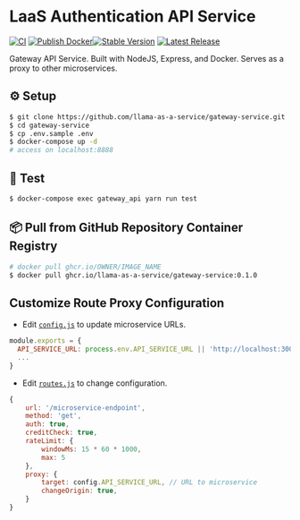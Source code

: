 # LaaS Authentication API Service

[![CI](https://github.com/llama-as-a-service/gateway-service/actions/workflows/ci.yml/badge.svg?branch=main)](https://github.com/llama-as-a-service/gateway-service/actions/workflows/ci.yml) [![Publish Docker](https://github.com/llama-as-a-service/gateway-service/actions/workflows/publish-to-ghcr.yml/badge.svg?branch=main)](https://github.com/llama-as-a-service/gateway-service/actions/workflows/publish-to-ghcr.yml)[![Stable Version](https://img.shields.io/github/v/tag/llama-as-a-service/gateway-service)](https://img.shields.io/github/v/tag/llama-as-a-service/gateway-service) [![Latest Release](https://img.shields.io/github/v/release/llama-as-a-service/gateway-service?color=%233D9970)](https://img.shields.io/github/v/tag/llama-as-a-service/gateway-service?color=%233D9970)

Gateway API Service. Built with NodeJS, Express, and Docker. Serves as a proxy to other microservices.

## ⚙️ Setup
```sh
$ git clone https://github.com/llama-as-a-service/gateway-service.git
$ cd gateway-service
$ cp .env.sample .env
$ docker-compose up -d
# access on localhost:8888
```

## 🧪 Test
```sh
$ docker-compose exec gateway_api yarn run test
```

## 📦 Pull from GitHub Repository Container Registry
```sh
# docker pull ghcr.io/OWNER/IMAGE_NAME
$ docker pull ghcr.io/llama-as-a-service/gateway-service:0.1.0
```

## Customize Route Proxy Configuration
- Edit [`config.js`](./config.js) to update microservice URLs.

```js
module.exports = {
  API_SERVICE_URL: process.env.API_SERVICE_URL || 'http://localhost:3000'
  ...
}
```

- Edit [`routes.js`](./src/routes.js) to change configuration.

```js
{
    url: '/microservice-endpoint',
    method: 'get',
    auth: true,
    creditCheck: true,
    rateLimit: {
        windowMs: 15 * 60 * 1000,
        max: 5
    },
    proxy: {
        target: config.API_SERVICE_URL, // URL to microservice
        changeOrigin: true,
    }
}
```